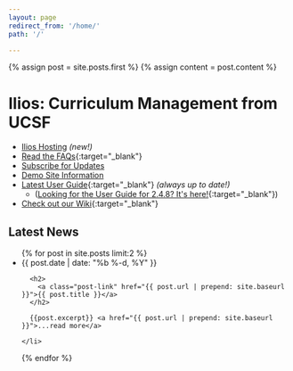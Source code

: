 ```yaml
---
layout: page
redirect_from: '/home/'
path: '/'

---
```


{% assign post = site.posts.first %}
{% assign content = post.content %}

# Ilios: Curriculum Management from UCSF

- [Ilios Hosting](/hosting) *(new!)*
- [Read the FAQs](https://github.com/ilios/ilios/wiki/FAQS){:target="_blank"}
- [Subscribe for Updates](/subscribe)
- [Demo Site Information](/demo)
- [Latest User Guide](https://iliosproject.gitbooks.io/ilios-user-guide/content/){:target="_blank"} *(always up to date!)*
   -  ([Looking for the User Guide for 2.4.8? It's here!](https://www.dropbox\.com/sh/3cfxfzdspzf10wp/KbaFS5LKkM){:target="_blank"})
- [Check out our Wiki](https://github.com/ilios/ilios/wiki){:target="_blank"}


## Latest News

<ul class="post-list">
  {% for post in site.posts  limit:2 %}
    <li>
      <span class="post-meta">{{ post.date | date: "%b %-d, %Y" }}</span>

      <h2>
        <a class="post-link" href="{{ post.url | prepend: site.baseurl }}">{{ post.title }}</a>
      </h2>

      {{post.excerpt}} <a href="{{ post.url | prepend: site.baseurl }}">...read more</a>

    </li>
  {% endfor %}
</ul>

